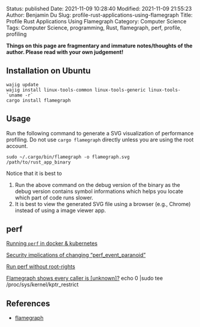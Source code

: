 Status: published
Date: 2021-11-09 10:28:40
Modified: 2021-11-09 21:55:23
Author: Benjamin Du
Slug: profile-rust-applications-using-flamegraph
Title: Profile Rust Applications Using Flamegraph
Category: Computer Science
Tags: Computer Science, programming, Rust, flamegraph, perf, profile, profiling

**Things on this page are fragmentary and immature notes/thoughts of the author. Please read with your own judgement!**

## Installation on Ubuntu
```
wajig update 
wajig install linux-tools-common linux-tools-generic linux-tools-`uname -r`
cargo install flamegraph
```

## Usage

Run the following command to generate a SVG visualization of performance profiling.
Do not use `cargo flamegraph` directly 
unless you are using the root account.

```
sudo ~/.cargo/bin/flamegraph -o flamegraph.svg /path/to/rust_app_binary
```
Notice that it is best to
1. Run the above command on the debug version of the binary 
    as the debug version contains symbol informations 
    which helps you locate which part of code runs slower.
2. It is best to view the generated SVG file using a browser (e.g., Chrome)
    instead of using a image viewer app.

## perf

[Running `perf` in docker & kubernetes](https://medium.com/@geekidea_81313/running-perf-in-docker-kubernetes-7eb878afcd42)

[Security implications of changing “perf_event_paranoid”](https://unix.stackexchange.com/questions/519070/security-implications-of-changing-perf-event-paranoid)

[Run perf without root-rights](https://superuser.com/questions/980632/run-perf-without-root-rights)

[Flamegraph shows every caller is [unknown]?](https://users.rust-lang.org/t/flamegraph-shows-every-caller-is-unknown/52408)
echo 0 |sudo tee /proc/sys/kernel/kptr_restrict

## References

- [flamegraph](https://github.com/flamegraph-rs/flamegraph)